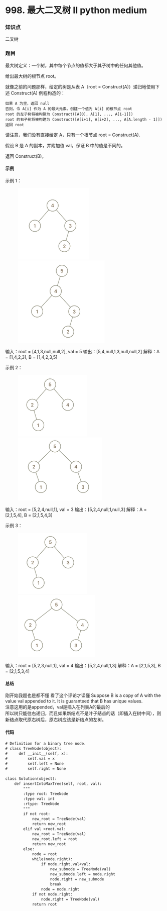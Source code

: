 # 998. 最大二叉树 II python medium

### 知识点

二叉树

### 题目

最大树定义：一个树，其中每个节点的值都大于其子树中的任何其他值。

给出最大树的根节点 root。

就像之前的问题那样，给定的树是从表 A（root = Construct(A)）递归地使用下述 Construct(A) 例程构造的：

    如果 A 为空，返回 null
    否则，令 A[i] 作为 A 的最大元素。创建一个值为 A[i] 的根节点 root
    root 的左子树将被构建为 Construct([A[0], A[1], ..., A[i-1]])
    root 的右子树将被构建为 Construct([A[i+1], A[i+2], ..., A[A.length - 1]])
    返回 root

请注意，我们没有直接给定 A，只有一个根节点 root = Construct(A).

假设 B 是 A 的副本，并附加值 val。保证 B 中的值是不同的。

返回 Construct(B)。

#### 示例 

示例 1：

<figure class="half">
    <img src="https://github.com/eastCityZheng/LeetCode-daily-practice/blob/master/imgs/NO998_1.png">
    <img src="https://github.com/eastCityZheng/LeetCode-daily-practice/blob/master/imgs/NO998_2.png">
</figure>

输入：root = [4,1,3,null,null,2], val = 5
输出：[5,4,null,1,3,null,null,2]
解释：A = [1,4,2,3], B = [1,4,2,3,5]

示例 2：

<figure class="half">
    <img src="https://github.com/eastCityZheng/LeetCode-daily-practice/blob/master/imgs/NO998_3.png">
    <img src="https://github.com/eastCityZheng/LeetCode-daily-practice/blob/master/imgs/NO998_4.png">
</figure>

输入：root = [5,2,4,null,1], val = 3
输出：[5,2,4,null,1,null,3]
解释：A = [2,1,5,4], B = [2,1,5,4,3]

示例 3：

<figure class="half">
    <img src="https://github.com/eastCityZheng/LeetCode-daily-practice/blob/master/imgs/NO998_5.png">
    <img src="https://github.com/eastCityZheng/LeetCode-daily-practice/blob/master/imgs/NO998_6.png">
</figure>

输入：root = [5,2,3,null,1], val = 4
输出：[5,2,4,null,1,3]
解释：A = [2,1,5,3], B = [2,1,5,3,4]

#### 总结
刚开始我题也是都不懂 看了这个评论才读懂
Suppose B is a copy of A with the value val appended to it. It is guaranteed that B has unique values.  
注意这用的是appended，val是插入在列表A的最后的  
所以树只能往右递归，而且如果新结点不是叶子结点的话（即插入在树中间），则新结点取代原右树后，原右树应该是新结点的左树。


#### 代码
```
# Definition for a binary tree node.
# class TreeNode(object):
#     def __init__(self, x):
#         self.val = x
#         self.left = None
#         self.right = None

class Solution(object):
    def insertIntoMaxTree(self, root, val):
        """
        :type root: TreeNode
        :type val: int
        :rtype: TreeNode
        """
        if not root:
            new_root = TreeNode(val)
            return new_root
        elif val >root.val:
            new_root = TreeNode(val)
            new_root.left = root
            return new_root
        else:
            node = root
            while(node.right):
                if node.right.val<val:
                    new_subnode = TreeNode(val)
                    new_subnode.left = node.right
                    node.right = new_subnode
                    break
                node = node.right
            if not node.right:
                node.right = TreeNode(val)
            return root
                    
```
